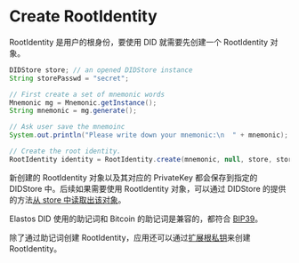 # Create RootIdentity

RootIdentity 是用户的根身份，要使用 DID 就需要先创建一个 RootIdentity 对象。

```java
DIDStore store; // an opened DIDStore instance
String storePasswd = "secret";

// First create a set of mnemonic words
Mnemonic mg = Mnemonic.getInstance();
String mnemonic = mg.generate();

// Ask user save the mnemoinc
System.out.println("Please write down your mnemonic:\n  " + mnemonic);

// Create the root identity.
RootIdentity identity = RootIdentity.create(mnemonic, null, store, storePasswd);
```

新创建的 RootIdentity 对象以及其对应的 PrivateKey 都会保存到指定的 DIDStore 中。后续如果需要使用 RootIdentity 对象，可以通过 DIDStore 的提供的方法[从 store 中读取出该对象](../didstore/access-didstore.md#access-rootidentity)。

Elastos DID 使用的助记词和 Bitcoin 的助记词是兼容的，都符合 [BIP39](https://github.com/bitcoin/bips/blob/master/bip-0039.mediawiki)。

除了通过助记词创建 RootIdentity，应用还可以通过[扩展根私钥](https://github.com/bitcoin/bips/blob/master/bip-0032.mediawiki#Serialization_format)来创建 RootIdentity。

